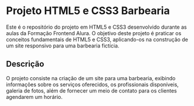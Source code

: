# Projeto HTML5 e CSS3 Barbearia

Este é o repositório do projeto em HTML5 e CSS3 desenvolvido durante as aulas da Formação Frontend Alura. O objetivo deste projeto é praticar os conceitos fundamentais de HTML5 e CSS3, aplicando-os na construção de um site responsivo para uma barbearia fictícia.

## Descrição

O projeto consiste na criação de um site para uma barbearia, exibindo informações sobre os serviços oferecidos, os profissionais disponíveis, galeria de fotos, além de fornecer um meio de contato para os clientes agendarem um horário.

